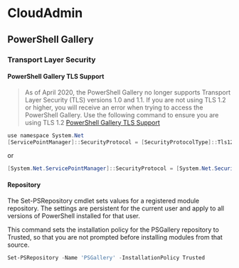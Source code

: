 # CloudAdmin

## PowerShell Gallery

### Transport Layer Security

#### PowerShell Gallery TLS Support

> As of April 2020, the PowerShell Gallery no longer supports Transport Layer Security (TLS) versions 1.0 and 1.1. If you are not using TLS 1.2 or higher, you will receive an error when trying to access the PowerShell Gallery. Use the following command to ensure you are using TLS 1.2
[PowerShell Gallery TLS Support](https://devblogs.microsoft.com/powershell/powershell-gallery-tls-support/)

```powershell
use namespace System.Net
[ServicePointManager]::SecurityProtocol = [SecurityProtocolType]::Tls12
```

or

```powershell
[System.Net.ServicePointManager]::SecurityProtocol = [System.Net.SecurityProtocolType]::Tls12
```

#### Repository

The Set-PSRepository cmdlet sets values for a registered module repository. The settings are persistent for the current user and apply to all versions of PowerShell installed for that user.

This command sets the installation policy for the PSGallery repository to Trusted, so that you are not prompted before installing modules from that source.

```powershell
Set-PSRepository -Name 'PSGallery' -InstallationPolicy Trusted
```